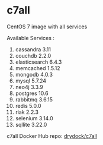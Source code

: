 # c7all
CentOS 7 image with all services

Available Services :

1. cassandra 3.11
2. couchdb 2.2.0
3. elasticsearch 6.4.3
4. memcached 1.5.12
5. mongodb 4.0.3
6. mysql 5.7.24
7. neo4j 3.3.9
8. postgres 10.6
9. rabbitmq 3.6.15
10. redis 5.0.0
12. riak 2.2.3
13. selenium 3.14.0
14. sqllite 3.22.0

c7all Docker Hub repo: [drydock/c7all](https://hub.docker.com/r/drydock/c7all/)
